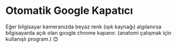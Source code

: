 # Otomatik Google Kapatıcı
Eğer bilgisayar kameranızda beyaz renk (ışık kaynağı) algılanırsa bilgisayarda açık olan google chrome kapanır.
(anatomi çalışmak için kullanışlı program.) 😊
